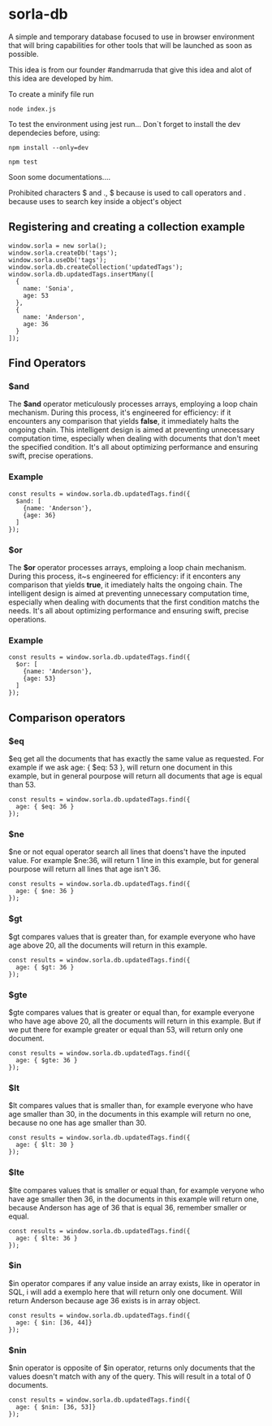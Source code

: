 # sorla-db
A simple and temporary database focused to use in browser environment that will bring capabilities for other tools that will be launched as soon as possible.

This idea is from our founder #andmarruda that give this idea and alot of this idea are developed by him.

To create a minify file run
```
node index.js
```

To test the environment using jest run...
Don`t forget to install the dev dependecies before, using:

```
npm install --only=dev
```

```
npm test
```

Soon some documentations....

Prohibited characters $ and .,
$ because is used to call operators and . because uses to search key inside a object's object

## Registering and creating a collection example
```
window.sorla = new sorla();
window.sorla.createDb('tags');
window.sorla.useDb('tags');
window.sorla.db.createCollection('updatedTags');
window.sorla.db.updatedTags.insertMany([
  {
    name: 'Sonia',
    age: 53
  },
  {
    name: 'Anderson',
    age: 36
  }
]);
```

## Find Operators

### $and

The **$and** operator meticulously processes arrays, employing a loop chain mechanism. During this process, it's engineered for efficiency: if it encounters any comparison that yields **false**, it immediately halts the ongoing chain. This intelligent design is aimed at preventing unnecessary computation time, especially when dealing with documents that don't meet the specified condition. It's all about optimizing performance and ensuring swift, precise operations.

### Example

```
const results = window.sorla.db.updatedTags.find({
  $and: [
    {name: 'Anderson'},
    {age: 36}
  ]
});
```

### $or
The **$or** operator processes arrays, emploing a loop chain mechanism. During this process, it~s engineered for efficiency: if it enconters any comparison that yields **true**, it imediately halts
the ongoing chain. The intelligent design is aimed at preventing unnecessary computation time, especially when dealing with documents that the first condition matchs the needs. It's all about optimizing
performance and ensuring swift, precise operations.

### Example

```
const results = window.sorla.db.updatedTags.find({
  $or: [
    {name: 'Anderson'},
    {age: 53}
  ]
});
```

## Comparison operators

### $eq
$eq get all the documents that has exactly the same value as requested.
For example if we ask age: { $eq: 53 }, will return one document in this example,
but in general pourpose will return all documents that age is equal than 53.

```
const results = window.sorla.db.updatedTags.find({
  age: { $eq: 36 }
});
```

### $ne
$ne or not equal operator search all lines that doens't have the inputed value.
For example $ne:36, will return 1 line in this example, but for general pourpose will
return all lines that age isn't 36.

```
const results = window.sorla.db.updatedTags.find({
  age: { $ne: 36 }
});
```

### $gt
$gt compares values that is greater than, for example everyone who have age above 20, all the documents will return in this example.
```
const results = window.sorla.db.updatedTags.find({
  age: { $gt: 36 }
});
```

### $gte
$gte compares values that is greater or equal than, for example everyone who have age above 20, all the documents will return in this example.
But if we put there for example greater or equal than 53, will return only one document.
```
const results = window.sorla.db.updatedTags.find({
  age: { $gte: 36 }
});
```

### $lt
$lt compares values that is smaller than, for example everyone who have age smaller than 30, in the documents in this example will return no one,
because no one has age smaller than 30.
```
const results = window.sorla.db.updatedTags.find({
  age: { $lt: 30 }
});
```

### $lte
$lte compares values that is smaller or equal than, for example veryone who have age smaller then 36, in the documents in this example will return one,
because Anderson has age of 36 that is equal 36, remember smaller or equal.
```
const results = window.sorla.db.updatedTags.find({
  age: { $lte: 36 }
});
```

### $in
$in operator compares if any value inside an array exists, like in operator in SQL, i will add a exemplo here that will return only one document.
Will return Anderson because age 36 exists is in array object.
```
const results = window.sorla.db.updatedTags.find({
  age: { $in: [36, 44]}
});
```

### $nin
$nin operator is opposite of $in operator, returns only documents that the values doesn't match with any of the query.
This will result in a total of 0 documents.
```
const results = window.sorla.db.updatedTags.find({
  age: { $nin: [36, 53]}
});
```